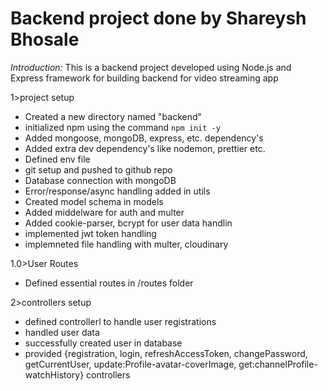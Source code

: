 # Backend project done by Shareysh Bhosale


*Introduction:* 
This is a backend project developed using Node.js and Express framework for building backend for video streaming app

1>project setup
 *   Created a new directory named "backend"
 *   initialized npm  using the command `npm init -y`
 *   Added mongoose, mongoDB, express, etc. dependency's
 *   Added extra dev dependency's like nodemon, prettier etc.
 *   Defined env file
 *   git setup and pushed to github repo
 *   Database connection with mongoDB
 *   Error/response/async handling added in utils
 *   Created model schema in models
 *   Added middelware for auth and multer
 *   Added cookie-parser, bcrypt for user data handlin
 *   implemented jwt token handling
 *   implemneted file handling with multer, cloudinary

1.0>User Routes
 *   Defined essential routes in /routes folder

2>controllers setup
 *  defined controllerl to handle user registrations
 *  handled user data 
 *  successfully created user in database
 *  provided {registration, login, refreshAccessToken, changePassword, getCurrentUser, update:Profile-avatar-coverImage, get:channelProfile-watchHistory} controllers